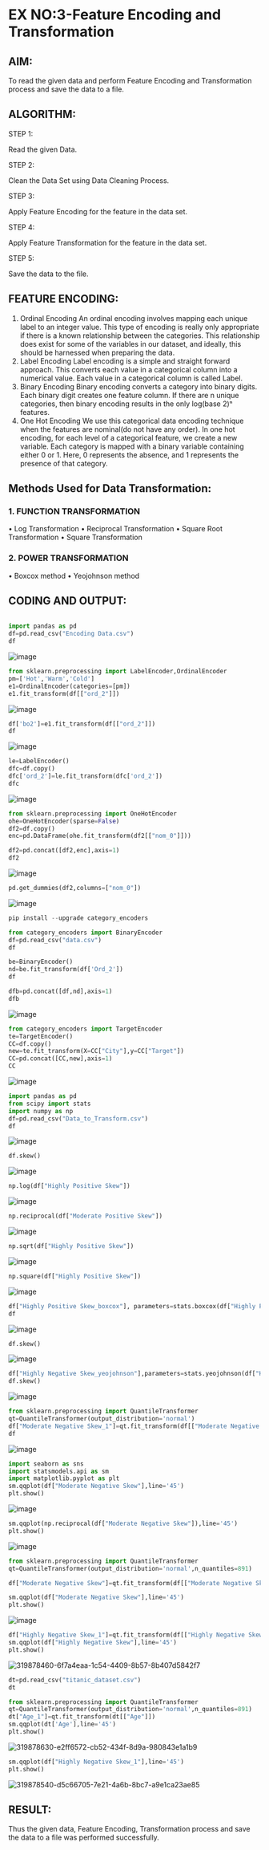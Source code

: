 # EX NO:3-Feature Encoding and Transformation

## AIM:
To read the given data and perform Feature Encoding and Transformation process and save the data to a file.

## ALGORITHM:
STEP 1:

Read the given Data.

STEP 2:

Clean the Data Set using Data Cleaning Process.

STEP 3:

Apply Feature Encoding for the feature in the data set.

STEP 4:

Apply Feature Transformation for the feature in the data set.

STEP 5:

Save the data to the file.

## FEATURE ENCODING:
1. Ordinal Encoding
An ordinal encoding involves mapping each unique label to an integer value. This type of encoding is really only appropriate if there is a known relationship between the categories. This relationship does exist for some of the variables in our dataset, and ideally, this should be harnessed when preparing the data.
2. Label Encoding
Label encoding is a simple and straight forward approach. This converts each value in a categorical column into a numerical value. Each value in a categorical column is called Label.
3. Binary Encoding
Binary encoding converts a category into binary digits. Each binary digit creates one feature column. If there are n unique categories, then binary encoding results in the only log(base 2)ⁿ features.
4. One Hot Encoding
We use this categorical data encoding technique when the features are nominal(do not have any order). In one hot encoding, for each level of a categorical feature, we create a new variable. Each category is mapped with a binary variable containing either 0 or 1. Here, 0 represents the absence, and 1 represents the presence of that category.

## Methods Used for Data Transformation:
  ### 1. FUNCTION TRANSFORMATION
• Log Transformation
• Reciprocal Transformation
• Square Root Transformation
• Square Transformation
  ### 2. POWER TRANSFORMATION
• Boxcox method
• Yeojohnson method

## CODING AND OUTPUT:
```python

import pandas as pd
df=pd.read_csv("Encoding Data.csv")
df
```
![image](https://github.com/PriyankaAnnadurai/EXNO-3-DS/assets/118351569/12381f5d-89ba-489d-8d6c-91930b7cb65a)

```py
from sklearn.preprocessing import LabelEncoder,OrdinalEncoder
pm=['Hot','Warm','Cold']
e1=OrdinalEncoder(categories=[pm])
e1.fit_transform(df[["ord_2"]])
```
![image](https://github.com/PriyankaAnnadurai/EXNO-3-DS/assets/118351569/a0826cf9-8f9d-4844-8198-5808e9539fa5)

```py
df['bo2']=e1.fit_transform(df[["ord_2"]])
df
```
![image](https://github.com/PriyankaAnnadurai/EXNO-3-DS/assets/118351569/448447cf-f983-4fdb-a37b-54e517ed5572)

```py
le=LabelEncoder()
dfc=df.copy()
dfc['ord_2']=le.fit_transform(dfc['ord_2'])
dfc
```
![image](https://github.com/PriyankaAnnadurai/EXNO-3-DS/assets/118351569/a91af21f-6723-443b-b884-d199935ca8a3)

```py
from sklearn.preprocessing import OneHotEncoder
ohe=OneHotEncoder(sparse=False)
df2=df.copy()
enc=pd.DataFrame(ohe.fit_transform(df2[["nom_0"]]))
```

```py
df2=pd.concat([df2,enc],axis=1)
df2
```

![image](https://github.com/PriyankaAnnadurai/EXNO-3-DS/assets/118351569/19d9c74d-8463-4ac3-afd4-d983418a8530)

```py
pd.get_dummies(df2,columns=["nom_0"])
```
![image](https://github.com/PriyankaAnnadurai/EXNO-3-DS/assets/118351569/17b96833-f77a-4bfe-a9ee-d9f973d2a145)

```py
pip install --upgrade category_encoders
```

```py
from category_encoders import BinaryEncoder
df=pd.read_csv("data.csv")
df
```

```py
be=BinaryEncoder()
nd=be.fit_transform(df['Ord_2'])
df
```

```py
dfb=pd.concat([df,nd],axis=1)
dfb
```
![image](https://github.com/PriyankaAnnadurai/EXNO-3-DS/assets/118351569/ae9b507b-9516-4cee-baa6-f5542515581f)

```py
from category_encoders import TargetEncoder
te=TargetEncoder()
CC=df.copy()
new=te.fit_transform(X=CC["City"],y=CC["Target"])
CC=pd.concat([CC,new],axis=1)
CC
```
![image](https://github.com/PriyankaAnnadurai/EXNO-3-DS/assets/118351569/60889044-c6c5-4df3-bf2f-66add4552f55)

```py
import pandas as pd
from scipy import stats
import numpy as np
df=pd.read_csv("Data_to_Transform.csv")
df
```
![image](https://github.com/PriyankaAnnadurai/EXNO-3-DS/assets/118351569/bd6620d9-48c8-4aee-a628-159e85a4214b)

```py
df.skew()
```
![image](https://github.com/PriyankaAnnadurai/EXNO-3-DS/assets/118351569/a9e0fee1-451c-4885-8055-6b2baf5d5d08)

```py
np.log(df["Highly Positive Skew"])
```
![image](https://github.com/PriyankaAnnadurai/EXNO-3-DS/assets/118351569/9d20113a-213b-447e-b70e-d5d5d4d73ba4)

```py
np.reciprocal(df["Moderate Positive Skew"])
```
![image](https://github.com/PriyankaAnnadurai/EXNO-3-DS/assets/118351569/586c8338-b6a6-499b-8b51-ec4bc443583f)

```py
np.sqrt(df["Highly Positive Skew"])
```
![image](https://github.com/PriyankaAnnadurai/EXNO-3-DS/assets/118351569/53aa0d66-2963-47b3-b0bc-b48c0fe4e05a)


```py
np.square(df["Highly Positive Skew"])
```
![image](https://github.com/PriyankaAnnadurai/EXNO-3-DS/assets/118351569/6bf5b6c6-f697-4ca6-8c97-6167d0a45fa8)


```py
df["Highly Positive Skew_boxcox"], parameters=stats.boxcox(df["Highly Positive Skew"])
df
```
![image](https://github.com/PriyankaAnnadurai/EXNO-3-DS/assets/118351569/b57d72a9-7e5f-4670-a02f-0ff73104d24f)


```py
df.skew()
```
![image](https://github.com/PriyankaAnnadurai/EXNO-3-DS/assets/118351569/09de5543-18fc-4968-8aa9-1082f8610b8d)


```py
df["Highly Negative Skew_yeojohnson"],parameters=stats.yeojohnson(df["Highly Negative Skew"])
df.skew()
```
![image](https://github.com/PriyankaAnnadurai/EXNO-3-DS/assets/118351569/5a2f96dc-6105-4cd7-aa27-69a1893c0cdc)

```py
from sklearn.preprocessing import QuantileTransformer
qt=QuantileTransformer(output_distribution='normal')
df["Moderate Negative Skew_1"]=qt.fit_transform(df[["Moderate Negative Skew"]])
df
```
![image](https://github.com/PriyankaAnnadurai/EXNO-3-DS/assets/118351569/092734aa-52a6-4b13-b25f-d9cf2d8eb45d)

```py
import seaborn as sns
import statsmodels.api as sm
import matplotlib.pyplot as plt
sm.qqplot(df["Moderate Negative Skew"],line='45')
plt.show()
```
![image](https://github.com/PriyankaAnnadurai/EXNO-3-DS/assets/118351569/45da37db-b7e8-4866-bbcd-ff6b9b429557)

```py
sm.qqplot(np.reciprocal(df["Moderate Negative Skew"]),line='45')
plt.show()
```

![image](https://github.com/PriyankaAnnadurai/EXNO-3-DS/assets/118351569/8d5490fa-4651-47c8-bd6f-d42bc6c8bb1c)

```py
from sklearn.preprocessing import QuantileTransformer
qt=QuantileTransformer(output_distribution='normal',n_quantiles=891)

df["Moderate Negative Skew"]=qt.fit_transform(df[["Moderate Negative Skew"]])

sm.qqplot(df["Moderate Negative Skew"],line='45')
plt.show()
```

![image](https://github.com/PriyankaAnnadurai/EXNO-3-DS/assets/118351569/9cc1839f-34f1-47e5-a757-bb4540a4cd2f)

```py
df["Highly Negative Skew_1"]=qt.fit_transform(df[["Highly Negative Skew"]])
sm.qqplot(df["Highly Negative Skew"],line='45')
plt.show()
```

![319878460-6f7a4eaa-1c54-4409-8b57-8b407d5842f7](https://github.com/PriyankaAnnadurai/EXNO-3-DS/assets/118351569/5d511ce4-1999-414c-84a6-d3989e63aa6e)


```py
dt=pd.read_csv("titanic_dataset.csv")
dt
```

```py
from sklearn.preprocessing import QuantileTransformer
qt=QuantileTransformer(output_distribution='normal',n_quantiles=891)
dt["Age_1"]=qt.fit_transform(dt[["Age"]])
sm.qqplot(dt['Age'],line='45') 
plt.show()
```
![319878630-e2ff6572-cb52-434f-8d9a-980843e1a1b9](https://github.com/PriyankaAnnadurai/EXNO-3-DS/assets/118351569/33e7bf1e-09f0-41cf-9733-bc39e2a82947)

```py
sm.qqplot(df["Highly Negative Skew_1"],line='45')
plt.show()
```
![319878540-d5c66705-7e21-4a6b-8bc7-a9e1ca23ae85](https://github.com/PriyankaAnnadurai/EXNO-3-DS/assets/118351569/f0d0c362-034d-4938-8b05-9dcddd9c94b6)

## RESULT:
Thus the given data, Feature Encoding, Transformation process and save the data to a file was performed successfully.
       
